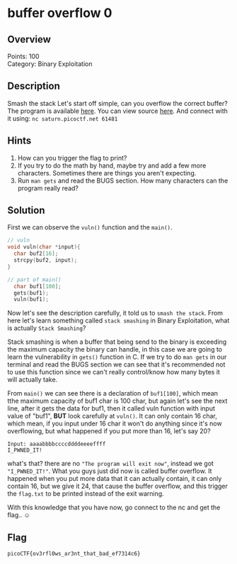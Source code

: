# buffer overflow 0
## Overview 
Points: 100  
Category: Binary Exploitation

## Description
Smash the stack Let's start off simple, can you overflow the correct buffer? The program is available [here](). You can view source [here](./vuln.c). And connect with it using: 
`nc saturn.picoctf.net 61481`

## Hints

1. How can you trigger the flag to print?
2. If you try to do the math by hand, maybe try and add a few more characters. Sometimes there are things you aren't expecting.
3. Run `man gets` and read the BUGS section. How many characters can the program really read?

## Solution

First we can observe the `vuln()` function and the `main()`.

```c
// vuln
void vuln(char *input){
  char buf2[16];
  strcpy(buf2, input);
}
```

```c
// part of main()
  char buf1[100];
  gets(buf1); 
  vuln(buf1);
```

Now let's see the description carefully, it told us to `smash the stack`. From here let's learn something called `stack smashing` in Binary Exploitation, what is actually `Stack Smashing`?

Stack smashing is when a buffer that being send to the binary is exceeding the maximum capacity the binary can handle, in this case we are going to learn the vulnerability in `gets()` function in C. If we try to do `man gets` in our terminal and read the BUGS section we can see that it's recommended not to use this function since we can't really control/know how many bytes it will actually take.

From `main()` we can see there is a declaration of `buf1[100]`, which mean tthe maximum capacity of buf1 char is 100 char, but again let's see the next line, after it gets the data for buf1, then it called vuln function with input value of "buf1", **BUT** look carefully at `vuln()`. It can only contain 16 char, which mean, if you input under 16 char it won't do anything since it's now overflowing, but what happened if you put more than 16, let's say 20?

```
Input: aaaabbbbccccddddeeeeffff
I_PWNED_IT!
```

what's that? there are no `"The program will exit now"`, instead we got `"I_PWNED_IT!"`. What you guys just did now is called buffer overflow. It happened when you put more data that it can actually contain, it can only contain 16, but we give it 24, that cause the buffer overflow, and this trigger the `flag.txt` to be printed instead of the exit warning.

With this knowledge that you have now, go connect to the nc and get the flag.. :relaxed:


## Flag

```picoCTF{ov3rfl0ws_ar3nt_that_bad_ef7314c6}```                                                  
